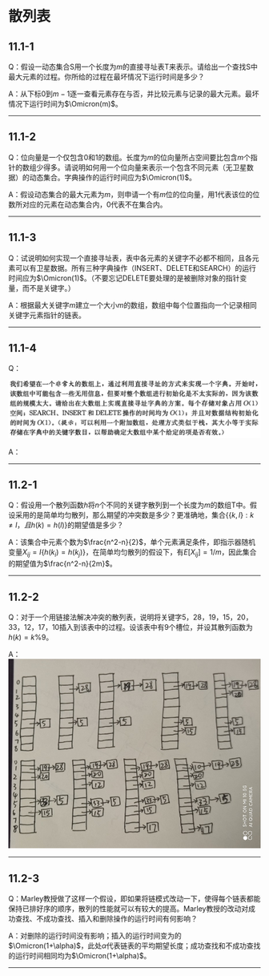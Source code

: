 # 散列表

## 11.1-1

Q：假设一动态集合S用一个长度为$m$的直接寻址表T来表示。请给出一个查找S中最大元素的过程。你所给的过程在最坏情况下运行时间是多少？

A：从下标0到$m-1$逐一查看元素存在与否，并比较元素与记录的最大元素。最坏情况下运行时间为$\Omicron(m)$。

---------------------------

## 11.1-2

Q：位向量是一个仅包含0和1的数组。长度为$m$的位向量所占空间要比包含$m$个指针的数组少得多。请说明如何用一个位向量来表示一个包含不同元素（无卫星数据）的动态集合。字典操作的运行时间应为$\Omicron(1)$。

A：假设动态集合的最大元素为$m$，则申请一个有$m$位的位向量，用1代表该位的位数所对应的元素在动态集合内，0代表不在集合内。

---------------------------

## 11.1-3

Q：试说明如何实现一个直接寻址表，表中各元素的关键字不必都不相同，且各元素可以有卫星数据。所有三种字典操作（INSERT、DELETE和SEARCH）的运行时间应为$\Omicron(1)$。（不要忘记DELETE要处理的是被删除对象的指针变量，而不是关键字。）

A：根据最大关键字$m$建立一个大小$m$的数组，数组中每个位置指向一个记录相同关键字元素指针的链表。

---------------------------

## 11.1-4


Q：

![P1_4.png](Resources/P1_4.png)

A：

---------------------------

## 11.2-1


Q：假设用一个散列函数$h$将$n$个不同的关键字散列到一个长度为$m$的数组T中。假设采用的是简单均匀散列，那么期望的冲突数是多少？更准确地，集合$\{\{k, l\}: k \neq l，且h(k)=h(l)\}$的期望值是多少？

A：该集合中元素个数为$\frac{n^2-n}{2}$，单个元素满足条件，即指示器随机变量$X_{ij}=I\{h(k_i)=h(k_j)\}$，在简单均匀散列的假设下，有$E[X_{ij}]=1/m$，因此集合的期望值为$\frac{n^2-n}{2m}$。

---------------------------


## 11.2-2

Q：对于一个用链接法解决冲突的散列表，说明将关键字5，28，19，15，20，33，12，17，10插入到该表中的过程。设该表中有9个槽位，并设其散列函数为$h(k)=k \% 9$。

A：![A2_2.jpg](Resources/A2_2.jpg)

---------------------------


## 11.2-3

Q：Marley教授做了这样一个假设，即如果将链模式改动一下，使得每个链表都能保持已排好序的顺序，散列的性能就可以有较大的提高。Marley教授的改动对成功查找、不成功查找、插入和删除操作的运行时间有何影响？

A：对删除的运行时间没有影响；插入的运行时间变为的$\Omicron(1+\alpha)$，此处$\alpha$代表链表的平均期望长度；成功查找和不成功查找的运行时间相同均为$\Omicron(1+\alpha)$。

---------------------------
